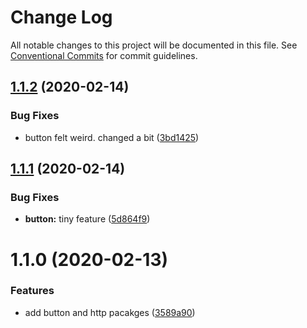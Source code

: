 # Change Log

All notable changes to this project will be documented in this file.
See [Conventional Commits](https://conventionalcommits.org) for commit guidelines.

## [1.1.2](https://github.com/chrisventura/learning-lerna/compare/@learning-lerna/native-components@1.1.1...@learning-lerna/native-components@1.1.2) (2020-02-14)


### Bug Fixes

* button felt weird. changed a bit ([3bd1425](https://github.com/chrisventura/learning-lerna/commit/3bd1425))





## [1.1.1](https://github.com/chrisventura/learning-lerna/compare/@learning-lerna/native-components@1.1.0...@learning-lerna/native-components@1.1.1) (2020-02-14)


### Bug Fixes

* **button:** tiny feature ([5d864f9](https://github.com/chrisventura/learning-lerna/commit/5d864f9))





# 1.1.0 (2020-02-13)


### Features

* add button and http pacakges ([3589a90](https://github.com/chrisventura/learning-lerna/commit/3589a90))
